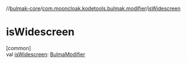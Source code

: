 //[bulmak-core](../../index.md)/[com.mooncloak.kodetools.bulmak.modifier](index.md)/[isWidescreen](is-widescreen.md)

# isWidescreen

[common]\
val [isWidescreen](is-widescreen.md): [BulmaModifier](-bulma-modifier/index.md)
